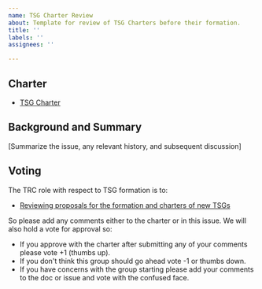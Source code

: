 ```yaml
---
name: TSG Charter Review
about: Template for review of TSG Charters before their formation.
title: ''
labels: ''
assignees: ''

---
```

## Charter

 * [TSG Charter]()
 
## Background and Summary

[Summarize the issue, any relevant history, and subsequent discussion]

## Voting 

The TRC role with respect to TSG formation is to:

* [Reviewing proposals for the formation and charters of new TSGs](https://iiif.io/community/trc/)

So please add any comments either to the charter or in this issue. We will also hold a vote for approval so:

 * If you approve with the charter after submitting any of your comments please vote +1 (thumbs up). 
 * If you don't think this group should go ahead vote -1 or thumbs down. 
 * If you have concerns with the group starting please add your comments to the doc or issue and vote with the confused face. 

